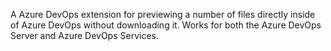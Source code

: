 A Azure DevOps extension for previewing a number of files directly inside of
Azure DevOps without downloading it. Works for both the Azure DevOps Server and
Azure DevOps Services.
